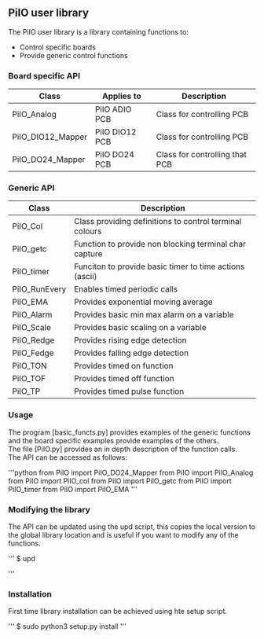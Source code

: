 ## PiIO user library

The PiIO user library is a library containing functions to:

* Control specific boards
* Provide generic control functions 

### Board specific API

| Class | Applies to | Description |
| --- | --- | --- |
| PiIO_Analog | PiIO ADIO PCB | Class for controlling PCB |
| PiIO_DIO12_Mapper | PiIO DIO12 PCB | Class for controlling PCB |
| PiIO_DO24_Mapper | PiIO DO24 PCB | Class for controlling that PCB |


### Generic API

| Class | Description |
| --- | --- |
| PiIO_Col | Class providing definitions to control terminal colours |
| PiIO_getc | Function to provide non blocking terminal char capture |
| PiIO_timer | Funciton to provide basic timer to time actions (ascii) |
| PiIO_RunEvery | Enables timed periodic calls |
| PiIO_EMA | Provides exponential moving average |
| PiIO_Alarm | Provides basic min max alarm on a variable |
| PiIO_Scale | Provides basic scaling on a variable |
| PiIO_Redge | Provides rising edge detection |
| PiIO_Fedge | Provides falling edge detection |
| PiIO_TON | Provides timed on function |
| PiIO_TOF | Provides timed off function |
| PiIO_TP | Provides timed pulse function |


### Usage

The program [basic_functs.py] provides examples of the generic functions and the board specific examples provide examples of the others.  
The file [PiIO.py] provides an in depth description of the function calls.  
The API can be accessed as follows:

'''python
from PiIO import PiIO_DO24_Mapper
from PiIO import PiIO_Analog
from PiIO import PiIO_col
from PiIO import PiIO_getc
from PiIO import PiIO_timer
from PiIO import PiIO_EMA
'''

### Modifying the library

The API can be updated using the upd script, this copies the local version to the global library location and is useful if you want to modify any of the functions.

'''
$ upd

'''


### Installation

First time library installation can be achieved using hte setup script.


'''
$ sudo python3 setup.py install
'''
